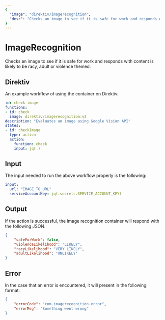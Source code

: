 ```yaml
---
{
  "image": "direktiv/imagerecognition",
  "desc": "Checks an image to see if it is safe for work and responds with content is likely to be racy, adult or violence themed."
}
---
```

# ImageRecognition

Checks an image to see if it is safe for work and responds with content is likely to be racy, adult or violence themed.

## Direktiv

An example workflow of using the container on Direktiv.

```yaml
id: check-image
functions:
- id: check
  image: direktiv/imagerecognition:v2
description: "Evaluates an image using Google Vision API"
states:
- id: checkImage
  type: action
  action:
    function: check
    input: jq(.)
```

## Input

The input needed to run the above workflow properly is the following:

```yaml
input:
  url: "IMAGE_TO_URL"
  serviceAccountKey: jq(.secrets.SERVICE_ACCOUNT_KEY)
```

## Output

If the action is successful, the image recognition container will respond with the following JSON.

```json
{
    "safeForWork": false,
    "violenceLikelihood": "LIKELY",
    "racyLikelihood": "VERY_LIKELY",
    "adultLikelihood": "UNLIKELY"
}
```

## Error

In the case that an error is encountered, it will present in the following format:

```json
{
    "errorCode": "com.imagerecognition.error",
    "errorMsg": "Something went wrong"
}
```